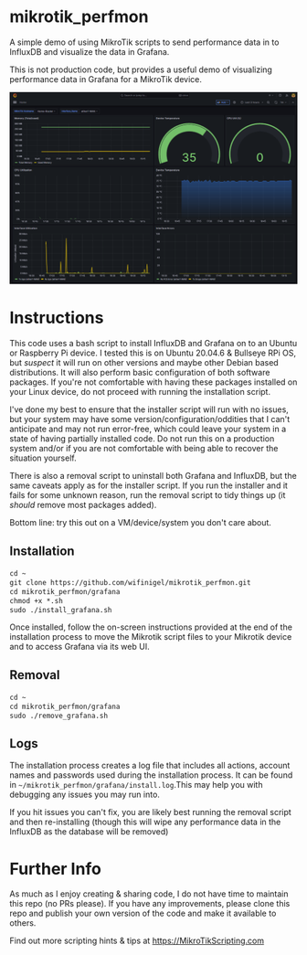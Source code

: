 # mikrotik_perfmon

A simple demo of using MikroTik scripts to send performance data in to InfluxDB and visualize the data in Grafana.

This is not production code, but provides a useful demo of visualizing performance data in Grafana for a MikroTik device.

![Screenshot](screenshot.png)

# Instructions

This code uses a bash script to install InfluxDB and Grafana on to an Ubuntu or Raspberry Pi device. I tested this is on Ubuntu 20.04.6 & Bullseye RPi OS, but *suspect* it will run on other versions and maybe other Debian based distributions. It will also perform basic configuration of both software packages. If you're not comfortable with having these packages installed on your Linux device, do not proceed with running the installation script. 

I've done my best to ensure that the installer script will run with no issues, but your system may have some version/configuration/oddities that I can't anticipate and may not run error-free, which could leave your system in a state of having partially installed code. Do not run this on a production system and/or if you are not comfortable with being able to recover the situation yourself.

There is also a removal script to uninstall both Grafana and InfluxDB, but the same caveats apply as for the installer script. If you run the installer and it fails for some unknown reason, run the removal script to tidy things up (it *should* remove most packages added).

Bottom line: try this out on a VM/device/system you don't care about.

## Installation

```
cd ~
git clone https://github.com/wifinigel/mikrotik_perfmon.git
cd mikrotik_perfmon/grafana
chmod +x *.sh
sudo ./install_grafana.sh
```

Once installed, follow the on-screen instructions provided at the end of the installation process to move the Mikrotik script files to your Mikrotik device and to access Grafana via its web UI.

## Removal

```
cd ~
cd mikrotik_perfmon/grafana
sudo ./remove_grafana.sh
```

## Logs

The installation process creates a log file that includes all actions, account names and passwords used during the installation process. It can be found in `~/mikrotik_perfmon/grafana/install.log`.This may help you with debugging any issues you may run into. 

If you hit issues you can't fix, you are likely best running the removal script and then re-installing (though this will wipe any performance data in the InfluxDB as the database will be removed)

# Further Info

As much as I enjoy creating & sharing code, I do not have time to maintain this repo (no PRs please). If you have any improvements, please clone this repo and publish your own version of the code and make it available to others.

Find out more scripting hints & tips at https://MikroTikScripting.com


